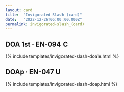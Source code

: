 ```yaml
---
layout: card
title:  "Invigorated Slash (card)"
date:   "2022-12-26T06:00:00.000Z"
permalink: invigorated-slash_(card)
---
```


## DOA 1st &middot; EN-094 C

{% include templates/invigorated-slash-doa1e.html %}


## DOAp &middot; EN-047 U

{% include templates/invigorated-slash-doap.html %}

